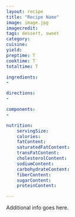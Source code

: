 ```yaml
---
layout: recipe
title: "Recipe Name"
image: image.jpg
imagecredit:
tags: dessert, sweet
category:
cuisine:
yield:
preptime: T
cooktime: T
totaltime: T

ingredients:
-

directions:
-

components:
- 

nutrition:
    servingSize:
    calories:
    fatContent:
    saturatedFatContent:
    transFatContent:
    cholesterolContent:
    sodiumContent:
    carbohydrateContent:
    fiberContent:
    sugarContent:
    proteinContent:

---
```


Additional info goes here.
